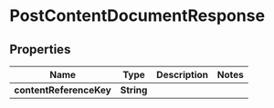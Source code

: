 
# PostContentDocumentResponse

## Properties
Name | Type | Description | Notes
------------ | ------------- | ------------- | -------------
**contentReferenceKey** | **String** |  | 



